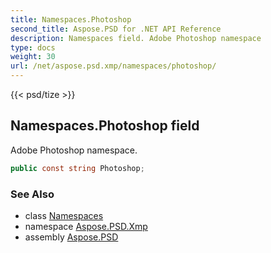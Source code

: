 ```yaml
---
title: Namespaces.Photoshop
second_title: Aspose.PSD for .NET API Reference
description: Namespaces field. Adobe Photoshop namespace
type: docs
weight: 30
url: /net/aspose.psd.xmp/namespaces/photoshop/
---
```

{{< psd/tize >}}
## Namespaces.Photoshop field

Adobe Photoshop namespace.

```csharp
public const string Photoshop;
```

### See Also

* class [Namespaces](../)
* namespace [Aspose.PSD.Xmp](../../../aspose.psd.xmp/)
* assembly [Aspose.PSD](../../../)


